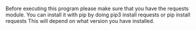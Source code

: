 Before executing this program please make sure that you have the requests module.
You can install it with pip by doing 
pip3 install requests
or
pip install requests
This will depend on what version you have installed.

